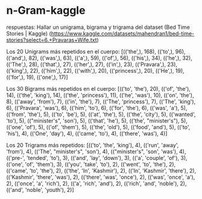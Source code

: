 # n-Gram-kaggle
respuestas:
Hallar un unigrama, bigrama y trigrama del dataset (Bed Time Stories | Kaggle) (https://www.kaggle.com/datasets/mahendran1/bed-time-stories?select=6.+Pravaras+Wife.txt)

Los 20 Unigrams más repetidos en el cuerpo:
[(('the',), 168),
 (('to',), 96),
 (('and',), 82),
 (('was',), 63),
 (('a',), 59),
 (('of',), 56),
 (('his',), 34),
 (('he',), 32),
 (('The',), 28),
 (('that',), 27),
 (('her',), 27),
 (('in',), 23),
 (('Pravara',), 23),
 (('king',), 22),
 (('him',), 22),
 (('with',), 20),
 (('princess',), 20),
 (('He',), 19),
 (('for',), 19),
 (('one',), 17)]
 
 Los 30 Bigrams más repetidos en el cuerpo:
 [(('to', 'the'), 20),
 (('of', 'the'), 14),
 (('the', 'king'), 14),
 (('the', 'princess'), 11),
 (('he', 'was'), 10),
 (('on', 'the'), 8),
 (('away', 'from'), 7),
 (('in', 'the'), 7),
 (('The', 'princess'), 7),
 (('The', 'king'), 6),
 (('Pravara', 'was'), 6),
 (('him', 'to'), 6),
 (('for', 'the'), 6),
 (('was', 'a'), 5),
 (('from', 'the'), 5),
 (('to', 'be'), 5),
 (('at', 'the'), 5),
 (('the', 'city'), 5),
 (('wanted', 'to'), 5),
 (("minister's", 'son'), 5),
 (('that', 'he'), 5),
 (('the', "minister's"), 5),
 (('one', 'of'), 5),
 (('of', 'them'), 5),
 (('the', 'old'), 5),
 (('food', 'and'), 5),
 (('to', 'his'), 4),
 (('One', 'day'), 4),
 (('came', 'to'), 4),
 (('there', 'was'), 4)]
 
 Los 20 Trigrams más repetidos:
[(('to', 'the', 'king'), 4),
 (('run', 'away', 'from'), 4),
 (('The', "minister's", 'son'), 4),
 (("minister's", 'son', 'was'), 4),
 (('pre-', 'tended', 'to'), 3),
 (('and', 'lay', 'down'), 3),
 (('a', 'couple', 'of'), 3),
 (('one', 'of', 'them'), 3),
 (('you', 'take', 'to'), 2),
 (('went', 'to', 'the'), 2),
 (('came', 'to', 'the'), 2),
 (('the', 'In', 'Kashmir'), 2),
 (('In', 'Kashmir', 'there'), 2),
 (('Kashmir', 'there', 'was'), 2),
 (('there', 'was', 'once'), 2),
 (('was', 'once', 'a'), 2),
 (('once', 'a', 'rich'), 2),
 (('a', 'rich', 'and'), 2),
 (('rich', 'and', 'noble'), 2),
 (('and', 'noble', 'youth'), 2)]


